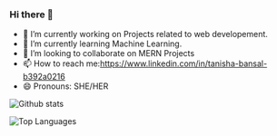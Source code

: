 ### Hi there 👋

- 🔭 I’m currently working on Projects related to web developement.
- 🌱 I’m currently learning Machine Learning.
- 👯 I’m looking to collaborate on MERN Projects
- 📫 How to reach me:https://www.linkedin.com/in/tanisha-bansal-b392a0216
- 😄 Pronouns: SHE/HER


![Github stats](https://github-readme-stats.vercel.app/api?username=BTANISHA11&count_private=true&show_icons=true&theme=radical)

![Top Languages](https://github-readme-stats.vercel.app/api/top-langs/?username=BTANISHA11&show_icons=true&theme=radical)
